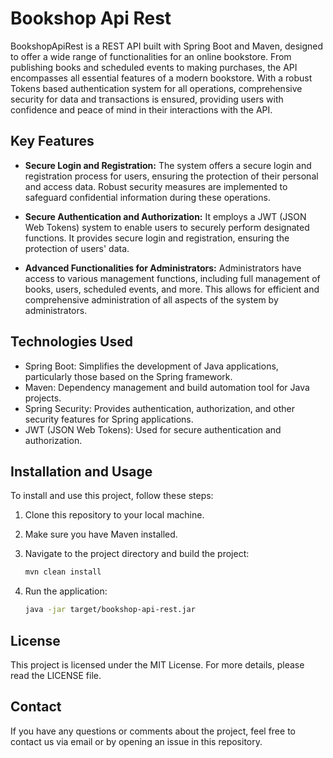 # Bookshop Api Rest

BookshopApiRest is a REST API built with Spring Boot and Maven, designed to offer a wide range of functionalities for an online bookstore. From publishing books and scheduled events to making purchases, the API encompasses all essential features of a modern bookstore. 
With a robust Tokens based authentication system for all operations, comprehensive security for data and transactions is ensured, providing users with confidence and peace of mind in their interactions with the API.

## Key Features

- **Secure Login and Registration:** The system offers a secure login and registration process for users, ensuring the protection of their personal and access data. Robust security measures are implemented to safeguard confidential information during these operations.

- **Secure Authentication and Authorization:** 
It employs a JWT (JSON Web Tokens) system to enable users to securely perform designated functions. It provides secure login and registration, ensuring the protection of users' data.

- **Advanced Functionalities for Administrators:** Administrators have access to various management functions, including full management of books, users, scheduled events, and more. This allows for efficient and comprehensive administration of all aspects of the system by administrators.

## Technologies Used

- Spring Boot: Simplifies the development of Java applications, particularly those based on the Spring framework.
- Maven: Dependency management and build automation tool for Java projects.
- Spring Security: Provides authentication, authorization, and other security features for Spring applications.
- JWT (JSON Web Tokens): Used for secure authentication and authorization.

## Installation and Usage

To install and use this project, follow these steps:

1. Clone this repository to your local machine.
2. Make sure you have Maven installed.
3. Navigate to the project directory and build the project:

    ```bash
    mvn clean install
    ```

4. Run the application:

    ```bash
    java -jar target/bookshop-api-rest.jar
    ```

## License

This project is licensed under the MIT License. For more details, please read the LICENSE file.

## Contact

If you have any questions or comments about the project, feel free to contact us via email or by opening an issue in this repository.
